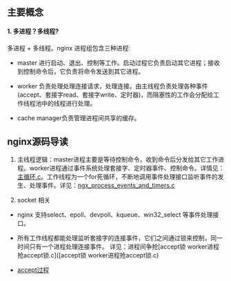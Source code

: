 ## 主要概念

#### 1. 多进程？多线程?

  多进程 + 多线程。nginx 进程组包含三种进程:
  
  * master 进行启动、退出、控制等工作。启动过程它负责启动其它进程；接收到控制命令后，它负责将命令发送到其它进程。
  
  * worker 负责处理处理连接请求，处理连接。由主线程负责处理各种事件(accept、套接字read、套接字write、定时器)，而阻塞性的工作会分配给工作线程池中的线程进行处理。
  
  * cache manager负责管理进程间共享的缓存。


## nginx源码导读

1. 主线程逻辑：master进程主要是等待控制命令，收到命令后分发给其它工作进程。worker进程通过事件系统处理套接字、定时器事件、控制命令。详情见：[主循环.c](主循环.md)。工作线程为一个for死循环，不断地调用事件处理接口监听事件的发生、处理事件。详见：[ngx_process_events_and_timers.c](ngx_process_events_and_timers.c)

2. socket 相关

* nginx 支持select、epoll、devpoll、kqueue、win32_select 等事件处理接口。

* 所有工作线程都能处理监听套接字的连接事件，它们之间通过锁来控制，同一时间只有一个进程处理连接事件。 详见：进程间争抢[accept锁 worker进程抢accept锁.c]([accept锁 worker进程抢accept锁.c)

* [accept过程](accept过程.md)
